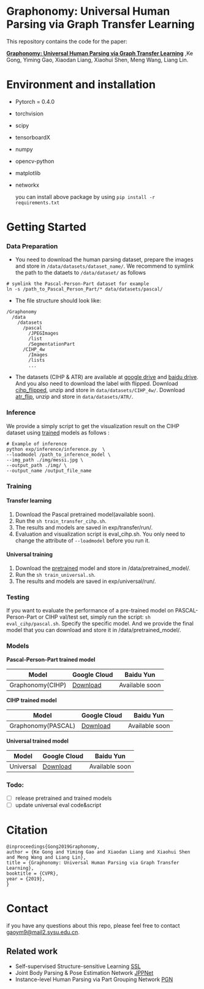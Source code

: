 # Graphonomy: Universal Human Parsing via Graph Transfer Learning

This repository contains the code for the paper:

[**Graphonomy: Universal Human Parsing via Graph Transfer Learning**](https://arxiv.org/abs/1904.04536)
,Ke Gong, Yiming Gao, Xiaodan Liang, Xiaohui Shen, Meng Wang, Liang Lin.

# Environment and installation
+ Pytorch = 0.4.0
+ torchvision
+ scipy
+ tensorboardX
+ numpy
+ opencv-python
+ matplotlib
+ networkx

   you can install above package by using `pip install -r requirements.txt`

# Getting Started
### Data Preparation
+ You need to download the human parsing dataset, prepare the images and store in `/data/datasets/dataset_name/`.
We recommend to symlink the path to the dataets to `/data/dataset/` as follows

```
# symlink the Pascal-Person-Part dataset for example
ln -s /path_to_Pascal_Person_Part/* data/datasets/pascal/
```
+ The file structure should look like:
```
/Graphonomy
  /data
    /datasets
      /pascal
        /JPEGImages
        /list
        /SegmentationPart
      /CIHP_4w
        /Images
        /lists
        ...  
```
+ The datasets (CIHP & ATR) are available  at [google drive](https://drive.google.com/drive/folders/0BzvH3bSnp3E9ZW9paE9kdkJtM3M?usp=sharing) 
and [baidu drive](http://pan.baidu.com/s/1nvqmZBN).
And you also need to download the label with flipped.
Download [cihp_flipped](https://drive.google.com/file/d/1aaJyQH-hlZEAsA7iH-mYeK1zLfQi8E2j/view?usp=sharing), unzip and store in `data/datasets/CIHP_4w/`. 
Download [atr_flip](https://drive.google.com/file/d/1iR8Tn69IbDSM7gq_GG-_s11HCnhPkyG3/view?usp=sharing), unzip and store in `data/datasets/ATR/`.

### Inference
We provide a simply script to get the visualization result on the CIHP dataset using [trained](https://drive.google.com/file/d/1O9YD4kHgs3w2DUcWxtHiEFyWjCBeS_Vc/view?usp=sharing)
 models as follows :
```shell
# Example of inference
python exp/inference/inference.py  \
--loadmodel /path_to_inference_model \
--img_path ./img/messi.jpg \
--output_path ./img/ \
--output_name /output_file_name
``` 

### Training
#### Transfer learning
1. Download the Pascal pretrained model(available soon).
2. Run the `sh train_transfer_cihp.sh`.
3. The results and models are saved in exp/transfer/run/.
4. Evaluation and visualization script is eval_cihp.sh. You only need to change the attribute of `--loadmodel` before you run it.

#### Universal training
1. Download the [pretrained](https://drive.google.com/file/d/18WiffKnxaJo50sCC9zroNyHjcnTxGCbk/view?usp=sharing) model and store in /data/pretrained_model/.
2. Run the `sh train_universal.sh`.
3. The results and models are saved in exp/universal/run/.

### Testing 
If you want to evaluate the performance of a pre-trained model on PASCAL-Person-Part or CIHP val/test set, 
simply run the script: `sh eval_cihp/pascal.sh`.
Specify the specific model. And we provide the final model that you can download and store it in /data/pretrained_model/.

### Models
**Pascal-Person-Part trained model**

|Model|Google Cloud|Baidu Yun|
|--------|--------------|-----------|
|Graphonomy(CIHP)| [Download](https://drive.google.com/file/d/1cwEhlYEzC7jIShENNLnbmcBR0SNlZDE6/view?usp=sharing)| Available soon|

**CIHP trained model**

|Model|Google Cloud|Baidu Yun|
|--------|--------------|-----------|
|Graphonomy(PASCAL)| [Download](https://drive.google.com/file/d/1O9YD4kHgs3w2DUcWxtHiEFyWjCBeS_Vc/view?usp=sharing)| Available soon|

**Universal trained model**

|Model|Google Cloud|Baidu Yun|
|--------|--------------|-----------|
|Universal| [Download](https://drive.google.com/file/d/1sWJ54lCBFnzCNz5RTCGQmkVovkY9x8_D/view?usp=sharing)|Available soon|

### Todo:
- [ ] release pretrained and trained models
- [ ] update universal eval code&script

# Citation

```
@inproceedings{Gong2019Graphonomy,
author = {Ke Gong and Yiming Gao and Xiaodan Liang and Xiaohui Shen and Meng Wang and Liang Lin},
title = {Graphonomy: Universal Human Parsing via Graph Transfer Learning},
booktitle = {CVPR},
year = {2019},
}

```

# Contact
if you have any questions about this repo, please feel free to contact 
[gaoym9@mail2.sysu.edu.cn](mailto:gaoym9@mail2.sysu.edu.cn).

##

## Related work
+ Self-supervised Structure-sensitive Learning [SSL](https://github.com/Engineering-Course/LIP_SSL)
+ Joint Body Parsing & Pose Estimation Network  [JPPNet](https://github.com/Engineering-Course/LIP_JPPNet)
+ Instance-level Human Parsing via Part Grouping Network [PGN](https://github.com/Engineering-Course/CIHP_PGN)
